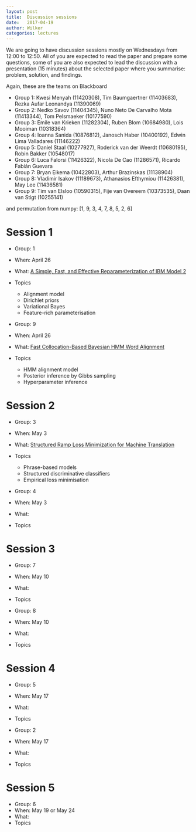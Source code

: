 ```yaml
---
layout: post
title:  Discussion sessions
date:   2017-04-19
author: Wilker
categories: lectures
---
```


We are going to have discussion sessions mostly on Wednesdays from 12:00 to 12:50.
All of you are expected to read the paper and prepare some questions, some of you are also expected to lead the discussion with a presentation (15 minutes) about the selected paper where you summarise: problem, solution, and findings.

Again, these are the teams on Blackboard

* Group 1: Kwesi Menyah (11420308), Tim Baumgaertner (11403683), Rezka Aufar Leonandya (11390069)
* Group 2: Nedko Savov (11404345), Nuno Neto De Carvalho Mota (11413344), Tom Pelsmaeker (10177590)
* Group 3: Emile van Krieken (11282304), Ruben Blom (10684980), Lois Mooiman (10318364)
* Group 4: Ioanna Sanida (10876812), Janosch Haber (10400192), Edwin Lima Valladares (11146222)
* Group 5: Daniel Staal (10277927), Roderick van der Weerdt (10680195), Robin Bakker (10548017)
* Group 6: Luca Falorsi (11426322), Nicola De Cao (11286571), Ricardo Fabián Guevara
* Group 7: Bryan Eikema (10422803), Arthur Brazinskas (11138904)
* Group 8: Vladimir Isakov (11189673), Athanasios Efthymiou (11426381), May Lee (11436581)
* Group 9: Tim van Elsloo (10590315), Fije van Overeem (10373535), Daan van Stigt (10255141)

and permutation from numpy: [1, 9, 3, 4, 7, 8, 5, 2, 6]


# Session 1

* Group: 1
* When: April 26
* What: [A Simple, Fast, and Effective Reparameterization of IBM Model 2](http://www.aclweb.org/anthology/N13-1073.pdf)
* Topics
    * Alignment model
    * Dirichlet priors
    * Variational Bayes
    * Feature-rich parameterisation


* Group: 9
* When: April 26
* What: [Fast Collocation-Based Bayesian HMM Word Alignment](http://www.aclweb.org/anthology/C/C16/C16-1296.pdf)
* Topics
    * HMM alignment model
    * Posterior inference by Gibbs sampling
    * Hyperparameter inference


# Session 2

* Group: 3
* When: May 3 
* What: [Structured Ramp Loss Minimization for Machine Translation](http://www.aclweb.org/anthology/N/N12/N12-1023.pdf)
* Topics
    * Phrase-based models
    * Structured discriminative classifiers
    * Empirical loss minimisation

* Group: 4
* When: May 3 
* What: 
* Topics


# Session 3

* Group: 7
* When: May 10 
* What: 
* Topics

* Group: 8
* When: May 10
* What: 
* Topics


# Session 4

* Group: 5
* When: May 17
* What: 
* Topics

* Group: 2
* When: May 17
* What: 
* Topics


# Session 5

* Group: 6
* When: May 19 or May 24
* What: 
* Topics

